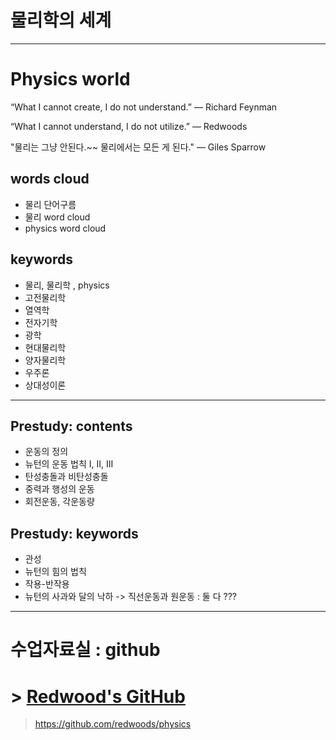 
# 물리학의 세계

***

# Physics world

“What I cannot create, I do not understand.”
— Richard Feynman

“What I cannot understand, I do not utilize.”
— Redwoods

"물리는 그냥 안된다.~~ 물리에서는 모든 게 된다."
— Giles Sparrow

## words cloud
- 물리 단어구름
- 물리 word cloud
- physics word cloud


## keywords
- 물리, 물리학 , physics 
- 고전물리학
- 열역학
- 전자기학
- 광학
- 현대물리학
- 양자물리학
- 우주론
- 상대성이론

***

## Prestudy: contents
- 운동의 정의
- 뉴턴의 운동 법칙 I, II, III
- 탄성충돌과 비탄성충돌
- 중력과 행성의 운동
- 회전운동, 각운동량

## Prestudy: keywords
- 관성 
- 뉴턴의 힘의 법칙 
- 작용-반작용 
- 뉴턴의 사과와 달의 낙하 -> 직선운동과 원운동 : 둘 다 ???


***

# 수업자료실 : github

# > [Redwood's GitHub](https://github.com/redwoods/physics)

> https://github.com/redwoods/physics
